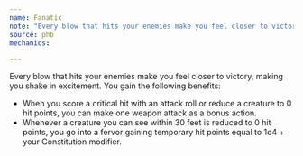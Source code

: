 ```yaml
---
name: Fanatic
note: "Every blow that hits your enemies make you feel closer to victory, making you shake in excitement. You gain the following benefits:"
source: phb
mechanics:

---
```

Every blow that hits your enemies make you feel closer to victory, making you shake in excitement. You gain the following benefits:
- When you score a critical hit with an attack roll or reduce a creature to 0 hit points, you can make one weapon attack as a bonus action.
- Whenever a creature you can see within 30 feet is reduced to 0 hit points, you go into a fervor gaining temporary hit points equal to 1d4 + your Constitution modifier. 

